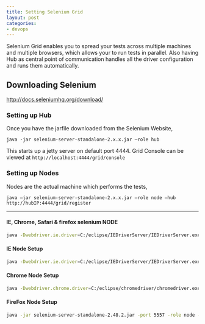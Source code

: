 ```yaml
---
title: Setting Selenium Grid
layout: post
categories:
- devops
---
```


Selenium Grid enables you to spread your tests across multiple machines and multiple browsers, which allows your to run tests in parallel. Also having Hub as central point of communication handles all the driver configuration and runs them automatically.

## Downloading Selenium

http://docs.seleniumhq.org/download/

### Setting up Hub

Once you have the jarfile downloaded from the Selenium Website,

`java -jar selenium-server-standalone-2.x.x.jar –role hub`

This starts up a jetty server on default port 4444. Grid Console can be viewed at `http://localhost:4444/grid/console`

### Setting up Nodes

Nodes are the actual machine which performs the tests,

`java –jar selenium-server-standalone-2.x.x.jar –role node –hub http://hubIP:4444/grid/register`

---

#### IE, Chrome, Safari & firefox selenium NODE

```bash
java -Dwebdriver.ie.driver=C:/eclipse/IEDriverServer/IEDriverServer.exe -Dwebdriver.chrome.driver=C:/eclipse/chromedriver/chromedriver.exe -jar selenium-server-standalone-2.48.2.jar -port 5555 -role node -hub http://localhost:4444/grid/register -browser "browserName=firefox, maxInstances=10, platform=ANY, seleniumProtocol=WebDriver" -browser "browserName=internet explorer, version=11, platform=WINDOWS, maxInstances=10" -browser "browserName=chrome,version=ANY,maxInstances=10,platform=WINDOWS"
```

#### IE Node Setup

```bash
java -Dwebdriver.ie.driver=C:/eclipse/IEDriverServer/IEDriverServer.exe -jar selenium-server-standalone-2.48.2.jar -port 5555 -role node -hub http://localhost:4444/grid/register -browser "browserName=internet explorer,version=11,platform=WINDOWS,maxInstances=10"
```

#### Chrome Node Setup

```bash
java -Dwebdriver.chrome.driver=C:/eclipse/chromedriver/chromedriver.exe -jar selenium-server-standalone-2.48.2.jar -port 5556 -role node -hub http://localhost:4444/grid/register -browser "browserName=chrome, version=ANY, maxInstances=10, platform=WINDOWS"
```

#### FireFox Node Setup

```bash
java -jar selenium-server-standalone-2.48.2.jar -port 5557 -role node -hub http://localhost:4444/grid/register -browser "browserName=firefox, maxInstances=10, platform=ANY, seleniumProtocol=WebDriver"
```
